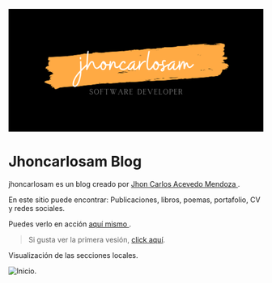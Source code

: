 ![logo](https://raw.githubusercontent.com/jhoncarlosam/jhoncarlosam/c0e8a88e5645f12a9f8970cfbbe670aeddf0a0c1/jhoncarlosam.svg)
# Jhoncarlosam Blog

jhoncarlosam es un blog creado por [ Jhon Carlos Acevedo Mendoza ](https://www.linkedin.com/in/jhon-carlos-acevedo-mendoza-9003761b7/).

En este sitio puede encontrar: Publicaciones, libros, poemas, portafolio, CV y redes sociales.

Puedes verlo en acción [ aquí mismo ](jhoncarlosam.me).

> Si gusta ver la primera vesión, [click aquí](https://blog-personal-two.vercel.app/).

Visualización de las secciones locales.

![Inicio](https://jhoncarlosam.me/assets/img/inicio.png).
